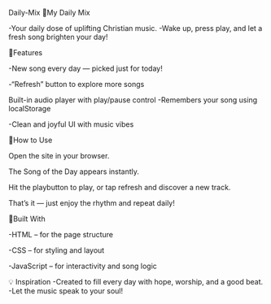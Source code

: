 Daily-Mix
🔷My Daily Mix

-Your daily dose of uplifting Christian music. -Wake up, press play, and let a fresh song brighten your day!

🔹Features

-New song every day — picked just for today!

-“Refresh” button to explore more songs

Built-in audio player with play/pause control
-Remembers your song using localStorage

-Clean and joyful UI with music vibes

🔹How to Use

Open the site in your browser.

The Song of the Day appears instantly.

Hit the playbutton to play, or tap refresh and discover a new track.

That’s it — just enjoy the rhythm and repeat daily!

🔹Built With

-HTML – for the page structure

-CSS – for styling and layout

-JavaScript – for interactivity and song logic

💡 Inspiration -Created to fill every day with hope, worship, and a good beat. -Let the music speak to your soul!
